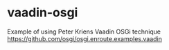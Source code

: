 # vaadin-osgi
Example of using Peter Kriens Vaadin OSGi technique https://github.com/osgi/osgi.enroute.examples.vaadin
